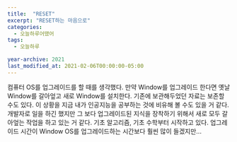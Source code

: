 ```yaml
---
title:  "RESET"
excerpt: "RESET하는 마음으로"
categories:
  - 오늘하루어땠어
tags:
  - 오늘하루

year-archive: 2021
last_modified_at: 2021-02-06T00:00:00-05:00
---
```


컴퓨터 OS를 업그레이드를 할 때를 생각했다.
만약 Window를 업그레이드 한다면 옛날 Window를 갈아엎고 새로 Window를 설치한다. 기존에 보관해두었던 자료는 보존할 수도 있다.
이 상황을 지금 내가 인공지능을 공부하는 것에 비유해 볼 수도 있을 거 같다.
개발자로 일을 하긴 했지만 그 보다 업그레이드된 지식을 장착하기 위해서 새로 모두 갈아엎는 작업을 하고 있는 거 같다.
기초 알고리즘, 기초 수학부터 시작하고 있다. 업그레이드 시간이 Window OS를 업그레이드하는 시간보다 훨씬 많이 들겠지만...
